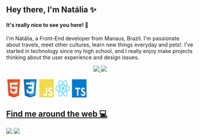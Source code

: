 ## Hey there, I'm Natália ✨

#### It's really nice to see you here! 💖 
I'm Natália, a Front-End developer from Manaus, Brazil. I'm passionate about travels, meet other cultures, learn new things everyday and pets!. I've started in technology since my high school, and I really enjoy make projects thinking about the user experience and design issues.   

<div align="center">
  <a href="https://github.com/natserrao">
  <img height="140em" src="https://github-readme-stats.vercel.app/api?username=natserrao&repo=github-readme-stats&show_icons=true&theme=dracula&include_all_commits=true&count_private=true"/>
  <img height="140em" src="https://github-readme-stats.vercel.app/api/top-langs/?username=natserrao&langs_count=4&layout=compact&theme=dracula"/>
</div>
  
  <div style="display: inline-block"><br>
  <img align="center" alt="Natalia-HTML" height="50" width="40" src="https://raw.githubusercontent.com/devicons/devicon/master/icons/html5/html5-original.svg">
  <img align="center" alt="Natalia-CSS" height="50" width="40" src="https://raw.githubusercontent.com/devicons/devicon/master/icons/css3/css3-original.svg">
  <img align="center" alt="Natalia-Js" height="50" width="40" src="https://raw.githubusercontent.com/devicons/devicon/master/icons/javascript/javascript-plain.svg">
  <img align="center" alt="Natalia-REACT" height="50" width="40" src="https://raw.githubusercontent.com/devicons/devicon/master/icons/react/react-original.svg">
<img align="center" alt="Natalia-TYPESCRIPT" height="50" width="40" src="https://raw.githubusercontent.com/devicons/devicon/master/icons/typescript/typescript-original.svg">
  </div>
  
  
  ## Find me around the web 💻
  
  <div> 
  <a href="https://instagram.com/natserrao" target="_blank"><img src="https://img.shields.io/badge/-Instagram-%23E4405F?style=for-the-badge&logo=instagram&logoColor=white" target="_blank"></a>
  <a href="https://www.linkedin.com/in/nataliaserrao/" target="_blank"><img src="https://img.shields.io/badge/-LinkedIn-%230077B5?style=for-the-badge&logo=linkedin&logoColor=white" target="_blank"></a> 
</div>

